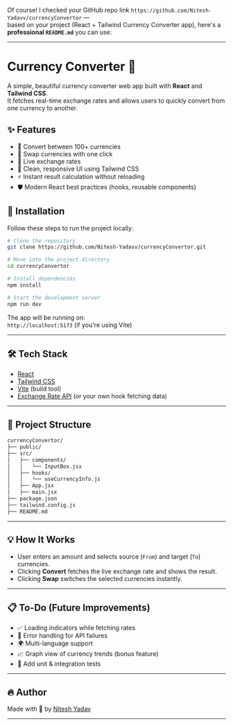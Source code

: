 Of course! I checked your GitHub repo link `https://github.com/Nitesh-Yadavv/currencyConvertor` —  
based on your project (React + Tailwind Currency Converter app), here's a **professional `README.md`** you can use:

---

# Currency Converter 💱

A simple, beautiful currency converter web app built with **React** and **Tailwind CSS**.  
It fetches real-time exchange rates and allows users to quickly convert from one currency to another.

## ✨ Features

- 🔄 Convert between 100+ currencies
- 🔁 Swap currencies with one click
- 🎯 Live exchange rates
- 🌙 Clean, responsive UI using Tailwind CSS
- ⚡ Instant result calculation without reloading
- 🛡️ Modern React best practices (hooks, reusable components)


## 🚀 Installation

Follow these steps to run the project locally:

```bash
# Clone the repository
git clone https://github.com/Nitesh-Yadavv/currencyConvertor.git

# Move into the project directory
cd currencyConvertor

# Install dependencies
npm install

# Start the development server
npm run dev
```

The app will be running on:  
`http://localhost:5173` (if you're using Vite)

---

## 🛠 Tech Stack

- [React](https://react.dev/)
- [Tailwind CSS](https://tailwindcss.com/)
- [Vite](https://vitejs.dev/) (build tool)
- [Exchange Rate API](#) (or your own hook fetching data)

---

## 🧩 Project Structure

```bash
currencyConvertor/
├── public/
├── src/
│   ├── components/
│   │   └── InputBox.jsx
│   ├── hooks/
│   │   └── useCurrencyInfo.js
│   ├── App.jsx
│   ├── main.jsx
├── package.json
├── tailwind.config.js
├── README.md
```

---

## 💡 How It Works

- User enters an amount and selects source (`From`) and target (`To`) currencies.
- Clicking **Convert** fetches the live exchange rate and shows the result.
- Clicking **Swap** switches the selected currencies instantly.

---

## 📋 To-Do (Future Improvements)

- ✅ Loading indicators while fetching rates
- 🚀 Error handling for API failures
- 🌍 Multi-language support
- 📈 Graph view of currency trends (bonus feature)
- 🧪 Add unit & integration tests

---


## 🔥 Author

Made with 💖 by [Nitesh Yadav](https://github.com/Nitesh-Yadavv)

---
